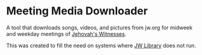 # Meeting Media Downloader

A tool that downloads songs, videos, and pictures from jw.org for midweek and
weekday meetings of [Jehovah's Witnesses](https://www.jw.org/en/).

This was created to fill the need on systems where
[JW Library](https://www.jw.org/en/online-help/jw-library/) does not run.

